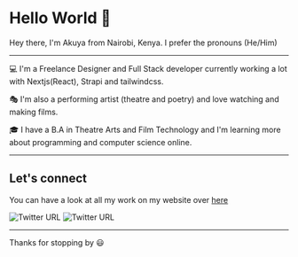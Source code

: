 # Hello World 👋

Hey there, I'm Akuya from Nairobi, Kenya. I prefer the pronouns (He/Him)

---

💻	I'm a Freelance Designer and Full Stack developer currently working a lot with Nextjs(React), Strapi and tailwindcss.

🎭	I'm also a performing artist (theatre and poetry) and love watching and making films.

🎓	I have a B.A in Theatre Arts and Film Technology and I'm learning more about programming and computer science online.

---

## Let's connect

You can have a look at all my work on my website over [here](www.akuya.co.ke)

![Twitter URL](https://img.shields.io/twitter/url?label=Follow%20%40akuya_ekorot&style=social&url=https%3A%2F%2Ftwitter.com%2Fakuya_ekorot) ![Twitter URL](https://img.shields.io/twitter/url?label=Follow%20%40akuya_ekorot&logo=instagram&style=social&url=https%3A%2F%2Fwww.instagram.com%2Fakuya_ekorot%2F)

---

Thanks for stopping by 😃
